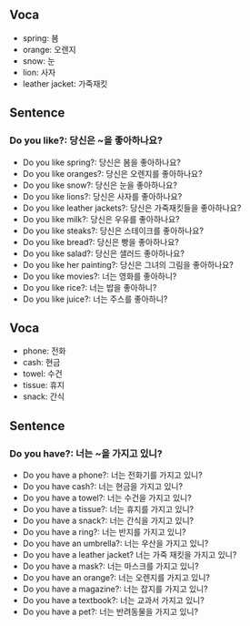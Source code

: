 ## Voca
- spring: 봄
- orange: 오렌지
- snow: 눈
- lion: 사자
- leather jacket: 가죽재킷

## Sentence
### Do you like?: 당신은 ~을 좋아하나요?
- Do you like spring?: 당신은 봄을 좋아하나요?
- Do you like oranges?: 당신은 오렌지를 좋아하나요?
- Do you like snow?: 당신은 눈을 좋아하나요?
- Do you like lions?: 당신은 사자를 좋아하나요?
- Do you like leather jackets?: 당신은 가죽재킷들을 좋아하나요?
- Do you like milk?: 당신은 우유를 좋아하나요?
- Do you like steaks?: 당신은 스테이크를 좋아하나요?
- Do you like bread?: 당신은 빵을 좋아하나요?
- Do you like salad?: 당신은 샐러드 좋아하나요?
- Do you like her painting?: 당신은 그녀의 그림을 좋아하나요?
- Do you like movies?: 너는 영화를 좋아하니?
- Do you like rice?: 너는 밥을 좋아하니?
- Do you like juice?: 너는 주스를 좋아하니?

## Voca
- phone: 전화
- cash: 현금
- towel: 수건
- tissue: 휴지
- snack: 간식

## Sentence
### Do you have?: 너는 ~을 가지고 있니?
- Do you have a phone?: 너는 전화기를 가지고 있니?
- Do you have cash?: 너는 현금을 가지고 있니?
- Do you have a towel?: 너는 수건을 가지고 있니?
- Do you have a tissue?: 너는 휴지를 가지고 있니?
- Do you have a snack?: 너는 간식을 가지고 있니?
- Do you have a ring?: 너는 반지를 가지고 있니?
- Do you have an umbrella?: 너는 우산을 가지고 있니?
- Do you have a leather jacket? 너는 가죽 재킷을 가지고 있니?
- Do you have a mask?: 너는 마스크를 가지고 있니?
- Do you have an orange?: 너는 오렌지를 가지고 있니?
- Do you have a magazine?: 너는 잡지를 가지고 있니?
- Do you have a textbook?: 너는 교과서 가지고 있니?
- Do you have a pet?: 너는 반려동물을 가지고 있니?
